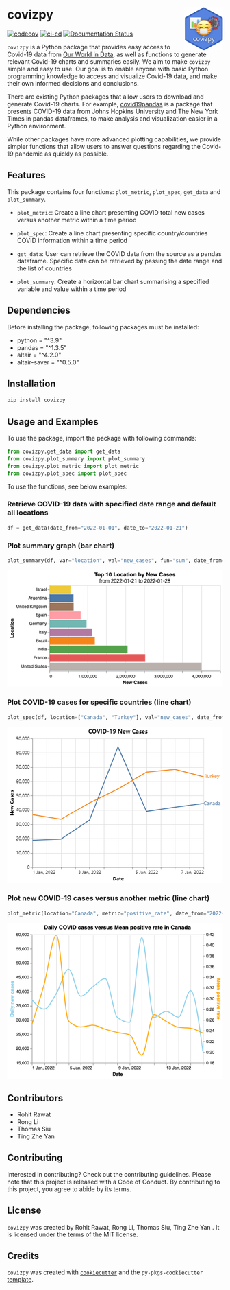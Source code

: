 # covizpy <img src='https://raw.githubusercontent.com/UBC-MDS/covizpy/main/img/logo.png' align="right" height="100" />

[![codecov](https://codecov.io/gh/ubc-mds/covizpy/branch/main/graph/badge.svg?token=bCRbU4Axjx)](https://codecov.io/gh/ubc-mds/covizpy)
[![ci-cd](https://github.com/UBC-MDS/covizpy/actions/workflows/ci-cd.yml/badge.svg)](https://github.com/UBC-MDS/covizpy/actions/workflows/ci-cd.yml)
[![Documentation Status](https://readthedocs.org/projects/covizpy/badge/?version=latest)](https://covizpy.readthedocs.io/en/latest/?badge=latest)

`covizpy` is a Python package that provides easy access to Covid-19 data from [Our World in Data](https://ourworldindata.org/coronavirus), as well as functions to generate relevant Covid-19 charts and summaries easily. We aim to make `covizpy` simple and easy to use. Our goal is to enable anyone with basic Python programming knowledge to access and visualize Covid-19 data, and make their own informed decisions and conclusions.

There are existing Python packages that allow users to download and generate Covid-19 charts. For example, [covid19pandas](https://github.com/PayneLab/covid19pandas) is a package that presents COVID-19 data from Johns Hopkins University and The New York Times in pandas dataframes, to make analysis and visualization easier in a Python environment.

While other packages have more advanced plotting capabilities, we provide simpler functions that allow users to answer questions regarding the Covid-19 pandemic as quickly as possible.

## Features

This package contains four functions: `plot_metric`, `plot_spec`, `get_data` and `plot_summary`.

* `plot_metric`: Create a line chart presenting COVID total new cases versus another metric within a time period

* `plot_spec`: Create a line chart presenting specific country/countries COVID information within a time period

* `get_data`: User can retrieve the COVID data from the source as a pandas dataframe. Specific data can be retrieved by passing the date range and the list of countries

* `plot_summary`: Create a horizontal bar chart summarising a specified variable and value within a time period

## Dependencies

Before installing the package, following packages must be installed:

- python = "^3.9"
- pandas = "^1.3.5"
- altair = "^4.2.0"
- altair-saver = "^0.5.0"

## Installation

```bash
pip install covizpy
```

## Usage and Examples 

To use the package, import the package with following commands:

```python
from covizpy.get_data import get_data
from covizpy.plot_summary import plot_summary
from covizpy.plot_metric import plot_metric
from covizpy.plot_spec import plot_spec
```

To use the functions, see below examples:

### Retrieve COVID-19 data with specified date range and default all locations

```python
df = get_data(date_from="2022-01-01", date_to="2022-01-21")
```

### Plot summary graph (bar chart)

```python
plot_summary(df, var="location", val="new_cases", fun="sum", date_from="2022-01-01", date_to="2022-01-15", top_n=10)
```

![Summary graph](https://github.com/UBC-MDS/covizpy/raw/main/img/plot_summary.png)

### Plot COVID-19 cases for specific countries (line chart)

```python
plot_spec(df, location=["Canada", "Turkey"], val="new_cases", date_from="2022-01-01", date_to="2022-01-07")
```

![New COVID-19 specific graph](https://github.com/UBC-MDS/covizpy/raw/main/img/plot_spec.png)

### Plot new COVID-19 cases versus another metric (line chart)

```python
plot_metric(location="Canada", metric="positive_rate", date_from="2022-01-01", date_to="2022-01-15")
```

![New COVID-19 case metric graph](https://github.com/UBC-MDS/covizpy/raw/main/img/plot_metric.png)


## Contributors

* Rohit Rawat
* Rong Li
* Thomas Siu
* Ting Zhe Yan

## Contributing

Interested in contributing? Check out the contributing guidelines. Please note that this project is released with a Code of Conduct. By contributing to this project, you agree to abide by its terms.

## License

`covizpy` was created by Rohit Rawat, Rong Li, Thomas Siu, Ting Zhe Yan . It is licensed under the terms of the MIT license.

## Credits

`covizpy` was created with [`cookiecutter`](https://cookiecutter.readthedocs.io/en/latest/) and the `py-pkgs-cookiecutter` [template](https://github.com/py-pkgs/py-pkgs-cookiecutter).
